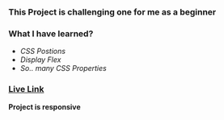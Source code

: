 ### This Project is challenging one for me as a beginner

### **What I have learned?**
- *CSS Postions*
- *Display Flex*
- *So..  many CSS Properties*

### [Live Link](https://live-class-project-14.vercel.app/)

**Project is responsive**
